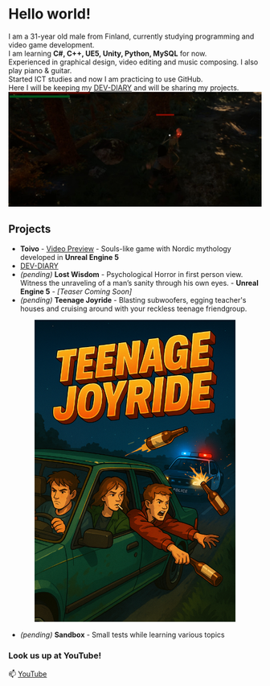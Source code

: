 # Hello world!
I am a 31-year old male from Finland, currently studying programming and video game development.  
I am learning **C#, C++, UE5, Unity, Python, MySQL** for now.  
Experienced in graphical design, video editing and music composing. I also play piano & guitar.  
Started ICT studies and now I am practicing to use GitHub.  
Here I will be keeping my [DEV-DIARY](https://github.com/donde94/DEV-DIARY) and will be sharing my projects.  
![Banner](image.png)

## Projects
- **Toivo** - [Video Preview](https://www.youtube.com/watch?v=YsZmyFvXvHg) - Souls-like game with Nordic mythology developed in **Unreal Engine 5**
- [DEV-DIARY](https://github.com/donde94/DEV-DIARY)
- *(pending)* **Lost Wisdom** - Psychological Horror in first person view. Witness the unraveling of a man’s sanity through his own eyes. - **Unreal Engine 5** - *[Teaser Coming Soon]*
- *(pending)* **Teenage Joyride** - Blasting subwoofers, egging teacher's houses and cruising around with your reckless teenage friendgroup.
<p align="center">
  <img src="teenage-joyride-kansi.png" alt="Logo" width="400">
</p>

- *(pending)* **Sandbox** - Small tests while learning various topics

### Look us up at YouTube!
📫 [YouTube](https://www.youtube.com/@KorentoInteractive)

<!--
**donde94/donde94** is a ✨ _special_ ✨ repository because its `README.md` (this file) appears on your GitHub profile.

Here are some ideas to get you started:

- 🔭 I’m currently working on ...
- 🌱 I’m currently learning ...
- 👯 I’m looking to collaborate on ...
- 🤔 I’m looking for help with ...
- 💬 Ask me about ...
- 📫 How to reach me: ...
- 😄 Pronouns: ...
- ⚡ Fun fact: ...
-->
